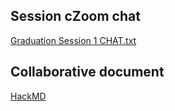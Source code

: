 ## Session cZoom chat
[Graduation Session 1 CHAT.txt](https://github.com/alan-turing-institute/ds-ai-educators-programme/files/9281369/Graduation.Session.1.CHAT.txt)

## Collaborative document
[HackMD](https://hackmd.io/HeWzjj6-STeHSXk0LYAQmA)
